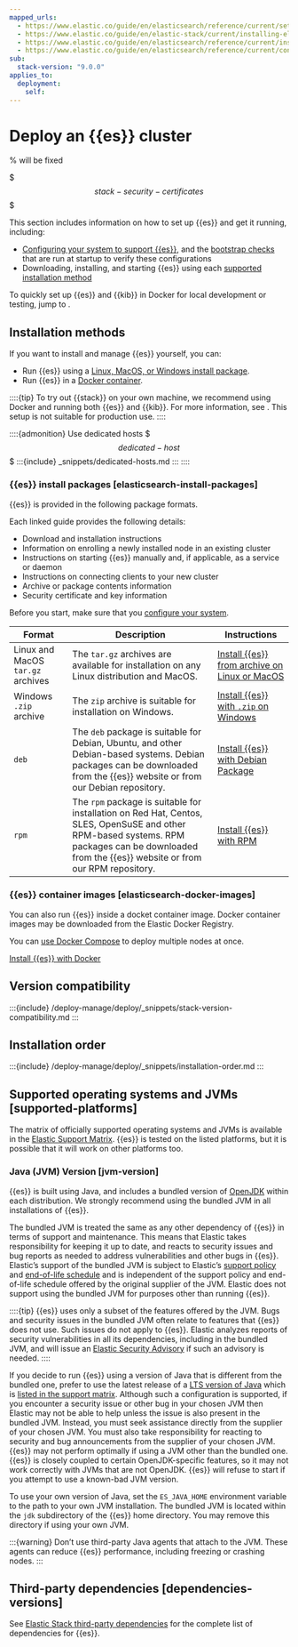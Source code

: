 ```yaml
---
mapped_urls:
  - https://www.elastic.co/guide/en/elasticsearch/reference/current/setup.html
  - https://www.elastic.co/guide/en/elastic-stack/current/installing-elastic-stack.html
  - https://www.elastic.co/guide/en/elasticsearch/reference/current/install-elasticsearch.html
  - https://www.elastic.co/guide/en/elasticsearch/reference/current/configuring-stack-security.html
sub:
  stack-version: "9.0.0"
applies_to:
  deployment:
    self:
---
```


# Deploy an {{es}} cluster

% will be fixed

$$$stack-security-certificates$$$

This section includes information on how to set up {{es}} and get it running, including:

* [Configuring your system to support {{es}}](/deploy-manage/deploy/self-managed/important-system-configuration.md), and the [bootstrap checks](/deploy-manage/deploy/self-managed/bootstrap-checks.md) that are run at startup to verify these configurations
* Downloading, installing, and starting {{es}} using each [supported installation method](#installation-methods)

To quickly set up {{es}} and {{kib}} in Docker for local development or testing, jump to [](/deploy-manage/deploy/self-managed/local-development-installation-quickstart.md).

## Installation methods

If you want to install and manage {{es}} yourself, you can:

* Run {{es}} using a [Linux, MacOS, or Windows install package](#elasticsearch-install-packages).
* Run {{es}} in a [Docker container](#elasticsearch-docker-images).

::::{tip}
To try out {{stack}} on your own machine, we recommend using Docker and running both {{es}} and {{kib}}. For more information, see [](/deploy-manage/deploy/self-managed/local-development-installation-quickstart.md). This setup is not suitable for production use.
::::

::::{admonition} Use dedicated hosts
$$$dedicated-host$$$
:::{include} _snippets/dedicated-hosts.md
:::
::::

### {{es}} install packages [elasticsearch-install-packages]

{{es}} is provided in the following package formats.

Each linked guide provides the following details:

* Download and installation instructions
* Information on enrolling a newly installed node in an existing cluster
* Instructions on starting {{es}} manually and, if applicable, as a service or daemon
* Instructions on connecting clients to your new cluster
* Archive or package contents information
* Security certificate and key information

Before you start, make sure that you [configure your system](/deploy-manage/deploy/self-managed/important-system-configuration.md).

| Format | Description | Instructions |
| --- | --- | --- |
| Linux and MacOS `tar.gz` archives | The `tar.gz` archives are available for installation on any Linux distribution and MacOS. | [Install {{es}} from archive on Linux or MacOS](/deploy-manage/deploy/self-managed/install-elasticsearch-from-archive-on-linux-macos.md) |
| Windows `.zip` archive | The `zip` archive is suitable for installation on Windows. | [Install {{es}} with `.zip` on Windows](/deploy-manage/deploy/self-managed/install-elasticsearch-with-zip-on-windows.md) |
| `deb` | The `deb` package is suitable for Debian, Ubuntu, and other Debian-based systems. Debian packages can be downloaded from the {{es}} website or from our Debian repository. | [Install {{es}} with Debian Package](/deploy-manage/deploy/self-managed/install-elasticsearch-with-debian-package.md) |
| `rpm` | The `rpm` package is suitable for installation on Red Hat, Centos, SLES, OpenSuSE and other RPM-based systems. RPM packages can be downloaded from the {{es}} website or from our RPM repository. | [Install {{es}} with RPM](/deploy-manage/deploy/self-managed/install-elasticsearch-with-rpm.md) |

### {{es}} container images [elasticsearch-docker-images]

You can also run {{es}} inside a docket container image. Docker container images may be downloaded from the Elastic Docker Registry.

You can [use Docker Compose](/deploy-manage/deploy/self-managed/install-elasticsearch-docker-compose.md) to deploy multiple nodes at once.

[Install {{es}} with Docker](/deploy-manage/deploy/self-managed/install-elasticsearch-with-docker.md)

## Version compatibility

:::{include} /deploy-manage/deploy/_snippets/stack-version-compatibility.md
:::

## Installation order

:::{include} /deploy-manage/deploy/_snippets/installation-order.md
:::

## Supported operating systems and JVMs [supported-platforms]

The matrix of officially supported operating systems and JVMs is available in the [Elastic Support Matrix](https://elastic.co/support/matrix). {{es}} is tested on the listed platforms, but it is possible that it will work on other platforms too.

### Java (JVM) Version [jvm-version]

{{es}} is built using Java, and includes a bundled version of [OpenJDK](https://openjdk.java.net) within each distribution. We strongly recommend using the bundled JVM in all installations of {{es}}.

The bundled JVM is treated the same as any other dependency of {{es}} in terms of support and maintenance. This means that Elastic takes responsibility for keeping it up to date, and reacts to security issues and bug reports as needed to address vulnerabilities and other bugs in {{es}}. Elastic’s support of the bundled JVM is subject to Elastic’s [support policy](https://www.elastic.co/support_policy) and [end-of-life schedule](https://www.elastic.co/support/eol) and is independent of the support policy and end-of-life schedule offered by the original supplier of the JVM. Elastic does not support using the bundled JVM for purposes other than running {{es}}.

::::{tip}
{{es}} uses only a subset of the features offered by the JVM. Bugs and security issues in the bundled JVM often relate to features that {{es}} does not use. Such issues do not apply to {{es}}. Elastic analyzes reports of security vulnerabilities in all its dependencies, including in the bundled JVM, and will issue an [Elastic Security Advisory](https://www.elastic.co/community/security) if such an advisory is needed.
::::


If you decide to run {{es}} using a version of Java that is different from the bundled one, prefer to use the latest release of a [LTS version of Java](https://www.oracle.com/technetwork/java/eol-135779.html) which is [listed in the support matrix](https://elastic.co/support/matrix). Although such a configuration is supported, if you encounter a security issue or other bug in your chosen JVM then Elastic may not be able to help unless the issue is also present in the bundled JVM. Instead, you must seek assistance directly from the supplier of your chosen JVM. You must also take responsibility for reacting to security and bug announcements from the supplier of your chosen JVM. {{es}} may not perform optimally if using a JVM other than the bundled one. {{es}} is closely coupled to certain OpenJDK-specific features, so it may not work correctly with JVMs that are not OpenJDK. {{es}} will refuse to start if you attempt to use a known-bad JVM version.

To use your own version of Java, set the `ES_JAVA_HOME` environment variable to the path to your own JVM installation. The bundled JVM is located within the `jdk` subdirectory of the {{es}} home directory. You may remove this directory if using your own JVM.

:::{warning}
Don’t use third-party Java agents that attach to the JVM. These agents can reduce {{es}} performance, including freezing or crashing nodes.
:::

## Third-party dependencies [dependencies-versions]

See [Elastic Stack third-party dependencies](https://artifacts.elastic.co/reports/dependencies/dependencies-current.html) for the complete list of dependencies for {{es}}.